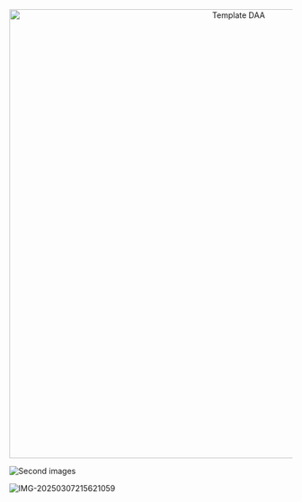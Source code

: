 <div align="center">
  <img
    src="/template-daa/IMG-20250307215621059.png"
    alt="Template DAA"
    width="800"
  />
</div>

![Second images](/template-daa/IMG-20250307215621059.png)

![IMG-20250307215621059](https://github.com/user-attachments/assets/c2c340c5-11b5-47e0-88ee-647c1d760921)

